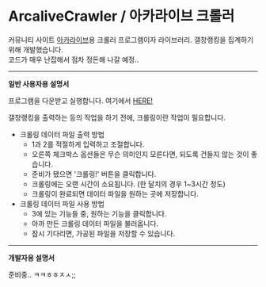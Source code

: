 # ArcaliveCrawler / 아카라이브 크롤러

커뮤니티 사이트 [아카라이브](https://arca.live)용 크롤러 프로그램이자 라이브러리. 갤창랭킹을 집계하기 위해 개발했습니다.\
코드가 매우 난잡해서 점차 정돈해 나갈 예정..

***

**일반 사용자용 설명서**

프로그램을 다운받고 실행합니다. 여기에서 [HERE!](https://github.com/tjgus1668/ArcaliveCrawler/releases/tag/1.0)

갤창랭킹을 출력하는 등의 작업을 하기 전에, 크롤링이란 작업이 필요합니다.
* 크롤링 데이터 파일 출력 방법
  * 1과 2를 적절하게 입력하고 조절합니다.
  * 오른쪽 체크박스 옵션들은 무슨 의미인지 모른다면, 되도록 건들지 않는 것이 좋습니다.
  * 준비가 됐으면 '크롤링!' 버튼을 클릭합니다.
  * 크롤링에는 오랜 시간이 소요됩니다. (한 달치의 경우 1~3시간 정도)
  * 크롤링이 완료되면 데이터 파일을 원하는 곳에 저장합니다.
* 크롤링 데이터 파일 사용 방법
  * 3에 있는 기능들 중, 원하는 기능을 클릭합니다.
  * 아까 만든 크롤링 데이터 파일을 불러옵니다.
  * 잠시 기다리면, 가공된 파일을 저장할 수 있습니다.
  
***

**개발자용 설명서**

준비중.. ㅋㅋㅎㅎㅈㅅ;;
